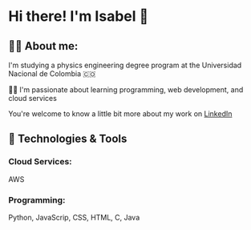 # Hi there! I'm Isabel 👋

## 🧘‍♀️ About me:
I'm studying a physics engineering degree program at the Universidad Nacional de Colombia 🇨🇴  

👩‍💻 I'm passionate about learning programming, web development, and cloud services  

You're welcome to know a little bit more about my work on [LinkedIn](https://www.linkedin.com/in/isabel-puerta-alvarez-if/)  


## 🔧 Technologies & Tools  
### Cloud Services:  
AWS  

### Programming:  
Python, JavaScrip, CSS, HTML, C, Java

<!--
**ipuertaa/ipuertaa** is a ✨ _special_ ✨ repository because its `README.md` (this file) appears on your GitHub profile.

Here are some ideas to get you started:

- 🔭 I’m currently working on ...
- 🌱 I’m currently learning ...
- 👯 I’m looking to collaborate on ...
- 🤔 I’m looking for help with ...
- 💬 Ask me about ...
- 📫 How to reach me: ...
- 😄 Pronouns: ...
- ⚡ Fun fact: ...
-->
